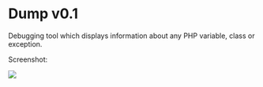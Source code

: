 # Dump v0.1

Debugging tool which displays information about any PHP variable, class or exception.

Screenshot:

![](https://github.com/javiermarinros/dump/raw/master/screenshot.png)